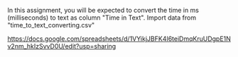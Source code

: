 In this assignment, you will be expected to convert the time in ms (milliseconds) to text as column "Time in Text". Import data from "time_to_text_converting.csv"

https://docs.google.com/spreadsheets/d/1VYikjJBFK4I6teiDmqKruUDgpE1Nv2nm_hkIzSvvD0U/edit?usp=sharing